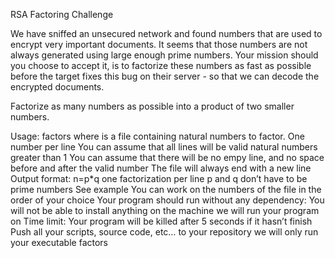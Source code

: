 RSA Factoring Challenge

We have sniffed an unsecured network and found numbers that are used to encrypt
very important documents. It seems that those numbers are not always generated
using large enough prime numbers. Your mission should you choose to accept it,
is to factorize these numbers as fast as possible before the target fixes this
bug on their server - so that we can decode the encrypted documents.

Factorize as many numbers as possible into a product of two smaller numbers.

Usage: factors <file>
where <file> is a file containing natural numbers to factor.
One number per line
You can assume that all lines will be valid natural numbers greater than 1
You can assume that there will be no empy line, and no space before and after
the valid number
The file will always end with a new line
Output format: n=p*q
one factorization per line
p and q don’t have to be prime numbers
See example
You can work on the numbers of the file in the order of your choice
Your program should run without any dependency: You will not be able to install
anything on the machine we will run your program on
Time limit: Your program will be killed after 5 seconds if it hasn’t finish
Push all your scripts, source code, etc… to your repository
we will only run your executable factors


